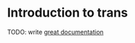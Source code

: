 # Introduction to trans

TODO: write [great documentation](http://jacobian.org/writing/what-to-write/)
